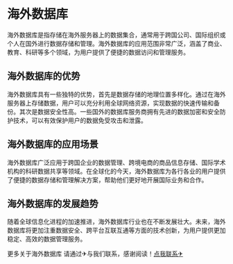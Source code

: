# 海外数据库

海外数据库是指存储在海外服务器上的数据集合，通常用于跨国公司、国际组织或个人在国外进行数据存储和管理。海外数据库的应用范围非常广泛，涵盖了商业、教育、科研等多个领域，为用户提供了便捷的数据访问和管理服务。

## 海外数据库的优势

海外数据库具有一些独特的优势，首先是数据存储的地理位置多样化。通过在海外服务器上存储数据，用户可以充分利用全球网络资源，实现数据的快速传输和备份。其次是数据安全性高。一些国外的数据库服务商拥有先进的数据加密和安全防护技术，可以有效保护用户的数据免受攻击和泄露。

## 海外数据库的应用场景

海外数据库广泛应用于跨国企业的数据管理、跨境电商的商品信息存储、国际学术机构的科研数据共享等领域。在全球化的今天，海外数据库为各行各业的用户提供了便捷的数据存储和管理解决方案，帮助他们更好地开展国际业务和合作。

## 海外数据库的发展趋势

随着全球信息化进程的加速推进，海外数据库行业也在不断发展壮大。未来，海外数据库将更加注重数据安全、跨平台互联互通等方面的技术创新，为用户提供更加稳定、高效的数据管理服务。

更多关于海外数据库 请通过✈与我们联系，感谢阅读！[点我联系✈](https://app.k02.cc)